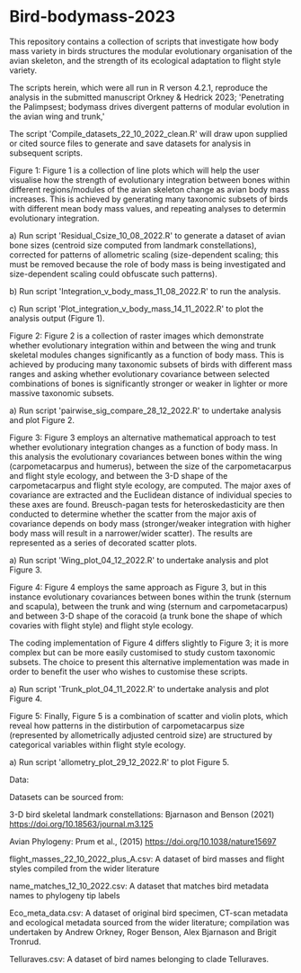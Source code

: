 # Bird-bodymass-2023
This repository contains a collection of scripts that investigate how body mass variety in birds structures the modular evolutionary organisation of the avian skeleton, and the strength of its ecological adaptation to flight style variety.

The scripts herein, which were all run in R verson 4.2.1, reproduce the analysis in the submitted manuscript Orkney & Hedrick 2023; 'Penetrating the Palimpsest; bodymass drives divergent patterns of modular evolution in the avian wing and trunk,'

The script 'Compile_datasets_22_10_2022_clean.R' will draw upon supplied or cited source files to generate and save datasets for analysis in subsequent scripts.

Figure 1:
Figure 1 is a collection of line plots which will help the user visualise how the strength of evolutionary integration between bones within different regions/modules of the avian skeleton change as avian body mass increases. This is achieved by generating many taxonomic subsets of birds with different mean body mass values, and repeating analyses to determin evolutionary integration.

a) Run script 'Residual_Csize_10_08_2022.R' to generate a dataset of avian bone sizes (centroid size computed from landmark constellations), corrected for patterns of allometric scaling (size-dependent scaling; this must be removed because the role of body mass is being investigated and size-dependent scaling could obfuscate such patterns).

b) Run script 'Integration_v_body_mass_11_08_2022.R' to run the analysis.

c) Run script 'Plot_integration_v_body_mass_14_11_2022.R' to plot the analysis output (Figure 1).


Figure 2:
Figure 2 is a collection of raster images which demonstrate whether evolutionary integration within and between the wing and trunk skeletal modules changes significantly as a function of body mass. This is achieved by producing many taxonomic subsets of birds with different mass ranges and asking whether evolutionary covariance between selected combinations of bones is significantly stronger or weaker in lighter or more massive taxonomic subsets. 

a) Run script 'pairwise_sig_compare_28_12_2022.R' to undertake analysis and plot Figure 2.

Figure 3: 
Figure 3 employs an alternative mathematical approach to test whether evolutionary integration changes as a function of body mass. In this analysis the evolutionary covariances between bones within the wing (carpometacarpus and humerus), between the size of the carpometacarpus and flight style ecology, and between the 3-D shape of the carpometacarpus and flight style ecology, are computed. The major axes of covariance are extracted and the Euclidean distance of individual species to these axes are found. Breusch-pagan tests for heteroskedasticity are then conducted to determine whether the scatter from the major axis of covariance depends on body mass (stronger/weaker integration with higher body mass will result in a narrower/wider scatter).
The results are represented as a series of decorated scatter plots. 

a) Run script 'Wing_plot_04_12_2022.R' to undertake analysis and plot Figure 3.


Figure 4:
Figure 4 employs the same approach as Figure 3, but in this instance evolutionary covariances between bones within the trunk (sternum and scapula), between the trunk and wing (sternum and carpometacarpus) and between 3-D shape of the coracoid (a trunk bone the shape of which covaries with flight style) and flight style ecology. 

The coding implementation of Figure 4 differs slightly to Figure 3; it is more complex but can be more easily customised to study custom taxonomic subsets. The choice to present this alternative implementation was made in order to benefit the user who wishes to customise these scripts.

a) Run script 'Trunk_plot_04_11_2022.R' to undertake analysis and plot Figure 4.


Figure 5:
Finally, Figure 5 is a combination of scatter and violin plots, which reveal how patterns in the distirbution of carpometacarpus size (represented by allometrically adjusted centroid size) are structured by categorical variables within flight style ecology. 

a) Run script 'allometry_plot_29_12_2022.R' to plot Figure 5.


Data:

Datasets can be sourced from:

3-D bird skeletal landmark constellations: Bjarnason and Benson (2021) https://doi.org/10.18563/journal.m3.125

Avian Phylogeny: Prum et al., (2015) https://doi.org/10.1038/nature15697

flight_masses_22_10_2022_plus_A.csv: A dataset of bird masses and flight styles compiled from the wider literature

name_matches_12_10_2022.csv: A dataset that matches bird metadata names to phylogeny tip labels

Eco_meta_data.csv: A dataset of original bird specimen, CT-scan metadata and ecological metadata sourced from the wider literature; compilation was undertaken by Andrew Orkney, Roger Benson, Alex Bjarnason and Brigit Tronrud.

Telluraves.csv: A dataset of bird names belonging to clade Telluraves.

